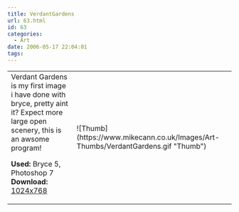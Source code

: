 ```yaml
---
title: VerdantGardens
url: 63.html
id: 63
categories:
  - Art
date: 2006-05-17 22:04:01
tags:
---
```


<table width="100%" cellspacing="0" cellpadding="0" border="0">
<tr>
<td>Verdant Gardens is my first image i have done with bryce, pretty aint it? Expect more large open scenery, this is an awsome program!

<span style="font-weight: bold">Used:</span> Bryce 5, Photoshop 7
<span style="font-weight: bold">Download:</span> [1024x768](https://www.mikecann.co.uk/Images/Art-Full/VerdantGardens.jpg)</td>
<td>![Thumb](https://www.mikecann.co.uk/Images/Art-Thumbs/VerdantGardens.gif "Thumb")</td>
</tr>
</table>